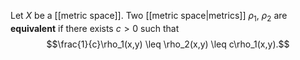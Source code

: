 Let $X$ be a [[metric space]]. Two [[metric space|metrics]] $\rho_1$, $\rho_2$ are **equivalent** if there exists $c>0$ such that $$\frac{1}{c}\rho_1(x,y) \leq \rho_2(x,y) \leq c\rho_1(x,y).$$
